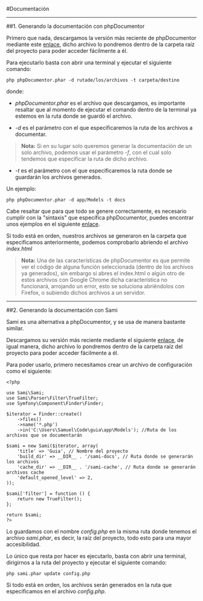 #Documentación

----------

##1. Generando la documentación con phpDocumentor

Primero que nada, descargamos la versión más reciente de phpDocumentor mediante este [</i> enlace](https://github.com/phpDocumentor/phpDocumentor2/releases/download/v2.9.0/phpDocumentor.phar), dicho archivo lo pondremos dentro de la carpeta raíz del proyecto para poder acceder fácilmente a él.

Para ejecutarlo basta con abrir una terminal y ejecutar el siguiente comando:

`php phpDocumentor.phar -d rutade/los/archivos -t carpeta/destino`

donde:

- *phpDocumentor.phar* es el archivo que descargamos, es importante resaltar que al momento de ejecutar el comando dentro de la terminal ya estemos en la ruta donde se guardó el archivo.

- *-d* es el parámetro con el que especificaremos la ruta de los archivos a documentar.
> **Nota:** Si en su lugar solo queremos generar la documentación de un solo archivo, podemos usar el parámetro *-f*, con el cual solo tendemos que especificar la ruta de dicho archivo.

- *-t* es el parámetro con el que especificaremos la ruta donde se guardarán los archivos generados.

Un ejemplo:

`php phpDocumentor.phar -d app/Models -t docs`

Cabe resaltar que para que todo se genere correctamente, es necesario cumplir con la "sintaxis" que específica phpDocumentor, puedes encontrar unos ejemplos en el siguiente [</i> enlace](https://manual.phpdoc.org/HTMLSmartyConverter/HandS/phpDocumentor/tutorial_phpDocumentor.howto.pkg.html#basics.docblock).

Si todo está en orden, nuestros archivos se generaron en la carpeta que especificamos anteriormente, podemos comprobarlo abriendo el archivo *index.html*
> **Nota:** Una de las características de phpDocumentor es que permite ver el código de alguna función seleccionada (dentro de los archivos ya generados), sin embargo si abres el index.html o algún otro de estos archivos con Google Chrome dicha característica no funcionará, arrojando un error, esto se soluciona abriéndolos con Firefox, o subiendo dichos archivos a un servidor.

----------

##2. Generando la documentación con Sami

Sami es una alternativa a phpDocumentor, y se usa de manera bastante similar.

Descargamos su versión más reciente mediante el siguiente [</i> enlace](http://get.sensiolabs.org/sami.phar), de igual manera, dicho archivo lo pondremos dentro de la carpeta raíz del proyecto para poder acceder fácilmente a él.

Para poder usarlo, primero necesitamos crear un archivo de configuración como el siguiente:
```
<?php

use Sami\Sami;
use Sami\Parser\Filter\TrueFilter;
use Symfony\Component\Finder\Finder;

$iterator = Finder::create()
    ->files()
    ->name('*.php')
    ->in('C:\Users\Samuel\Code\guia\app\Models'); //Ruta de los archivos que se documentarán

$sami = new Sami($iterator, array(
    'title' => 'Guia', // Nombre del proyecto
    'build_dir' => __DIR__ . '/sami-docs', // Ruta donde se generarán los archivos
    'cache_dir' => __DIR__ . '/sami-cache', // Ruta donde se generarán archivos cache
    'default_opened_level' => 2,
));

$sami['filter'] = function () {
    return new TrueFilter();
};

return $sami;
?>
```

Lo guardamos con el nombre *config.php* en la misma ruta donde tenemos el archivo *sami.phar*, es decir, la raíz del proyecto, todo esto para una mayor accesibilidad.

Lo único que resta por hacer es ejecutarlo, basta con abrir una terminal, dirigirnos a la ruta del proyecto y ejecutar el siguiente comando:

`php sami.phar update config.php`

Si todo está en orden, los archivos serán generados en la ruta que especificamos en el archivo *config.php*.